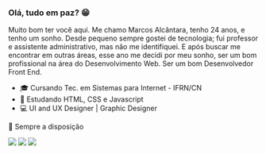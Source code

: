 ### Olá, tudo em paz? 😁

Muito bom ter você aqui. Me chamo Marcos Alcântara, tenho 24 anos, e tenho um sonho.
Desde pequeno sempre gostei de tecnologia; fui professor e assistente administrativo, mas não me identifiquei. E após buscar me encontrar em outras áreas, esse ano me decidi por meu sonho, ser um bom profissional na área do Desenvolvimento Web. Ser um bom Desenvolvedor Front End.

- 🎓 Cursando Tec. em Sistemas para Internet - IFRN/CN
- 🌱 Estudando HTML, CSS e Javascript
- 💻 UI and UX Designer | Graphic Designer

💬 Sempre a disposição

<a href="https://instagram.com/silva.alcantara" target="_blank"><img src="https://img.shields.io/badge/-Instagram-%23E4405F?style=for-the-badge&logo=instagram&logoColor=white" target="_blank"></a>
  <a href = "mailto:marcoscontato.design@gmail.com"><img src="https://img.shields.io/badge/-Gmail-%23333?style=for-the-badge&logo=gmail&logoColor=white" target="_blank"></a>
  <a href="https://www.linkedin.com/in/marcossalcantara" target="_blank"><img src="https://img.shields.io/badge/-LinkedIn-%230077B5?style=for-the-badge&logo=linkedin&logoColor=white" target="_blank"></a> 
  
  
